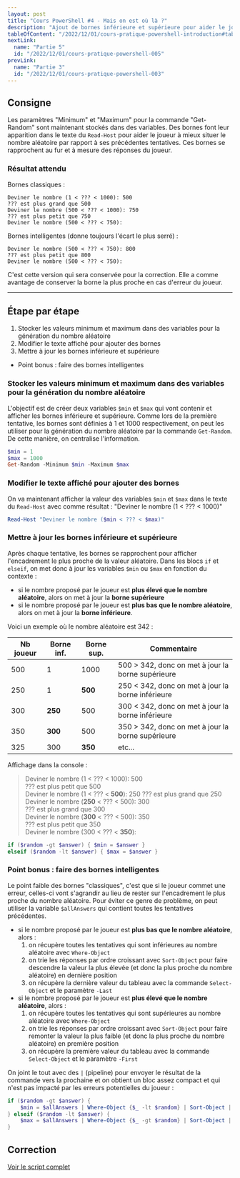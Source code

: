 ```yaml
---
layout: post
title: "Cours PowerShell #4 - Mais on est où là ?"
description: "Ajout de bornes inférieure et supérieure pour aider le joueur à deviner le nombre aléatoire"
tableOfContent: "/2022/12/01/cours-pratique-powershell-introduction#table-des-matières"
nextLink:
  name: "Partie 5"
  id: "/2022/12/01/cours-pratique-powershell-005"
prevLink:
  name: "Partie 3"
  id: "/2022/12/01/cours-pratique-powershell-003"
---
```


## Consigne

Les paramètres "Minimum" et "Maximum" pour la commande "Get-Random" sont maintenant stockés dans des variables. Des bornes font leur apparition dans le texte du `Read-Host` pour aider le joueur à mieux situer le nombre aléatoire par rapport à ses précédentes tentatives. Ces bornes se rapprochent au fur et à mesure des réponses du joueur.

### Résultat attendu

Bornes classiques :

```plaintext
Deviner le nombre (1 < ??? < 1000): 500
??? est plus grand que 500
Deviner le nombre (500 < ??? < 1000): 750
??? est plus petit que 750
Deviner le nombre (500 < ??? < 750):
```

Bornes intelligentes (donne toujours l'écart le plus serré) :

```plaintext
Deviner le nombre (500 < ??? < 750): 800
??? est plus petit que 800
Deviner le nombre (500 < ??? < 750):
```

C'est cette version qui sera conservée pour la correction. Elle a comme avantage de conserver la borne la plus proche en cas d'erreur du joueur.

---

## Étape par étape

1. Stocker les valeurs minimum et maximum dans des variables pour la génération du nombre aléatoire
2. Modifier le texte affiché pour ajouter des bornes
3. Mettre à jour les bornes inférieure et supérieure
  - Point bonus : faire des bornes intelligentes

### Stocker les valeurs minimum et maximum dans des variables pour la génération du nombre aléatoire

L'objectif est de créer deux variables `$min` et `$max` qui vont contenir et afficher les bornes inférieure et supérieure. Comme lors de la première tentative, les bornes sont définies à 1 et 1000 respectivement, on peut les utiliser pour la génération du nombre aléatoire par la commande `Get-Random`. De cette manière, on centralise l'information.

```powershell
$min = 1
$max = 1000
Get-Random -Minimum $min -Maximum $max
```

### Modifier le texte affiché pour ajouter des bornes

On va maintenant afficher la valeur des variables `$min` et `$max` dans le texte du `Read-Host` avec comme résultat : "Deviner le nombre (1 < ??? < 1000)"

```powershell
Read-Host "Deviner le nombre ($min < ??? < $max)"
```

### Mettre à jour les bornes inférieure et supérieure

Après chaque tentative, les bornes se rapprochent pour afficher l'encadrement le plus proche de la valeur aléatoire. Dans les blocs `if` et `elseif`, on met donc à jour les variables `$min` ou `$max` en fonction du contexte :

- si le nombre proposé par le joueur est **plus élevé que le nombre aléatoire**, alors on met à jour la **borne supérieure**
- si le nombre proposé par le joueur est **plus bas que le nombre aléatoire**, alors on met à jour la **borne inférieure**.

Voici un exemple où le nombre aléatoire est 342 :

Nb joueur | Borne inf. | Borne sup. | Commentaire
--------- | ---------- | ---------- | -----------
500 | 1 | 1000 | 500 > 342, donc on met à jour la borne supérieure
250 | 1 | **500** | 250 < 342, donc on met à jour la borne inférieure
300 | **250** | 500 | 300 < 342, donc on met à jour la borne inférieure
350 | **300** | 500 | 350 > 342, donc on met à jour la borne supérieure
325 | 300 | **350** | etc...

Affichage dans la console :

> Deviner le nombre (1 < ??? < 1000): 500\
> ??? est plus petit que 500\
> Deviner le nombre (1 < ??? < **500**): 250
> ??? est plus grand que 250\
> Deviner le nombre (**250** < ??? < 500): 300\
> ??? est plus grand que 300\
> Deviner le nombre (**300** < ??? < 500): 350\
> ??? est plus petit que 350\
> Deviner le nombre (300 < ??? < **350**):

```powershell
if ($random -gt $answer) { $min = $answer }
elseif ($random -lt $answer) { $max = $answer }
```

### Point bonus : faire des bornes intelligentes

Le point faible des bornes "classiques", c'est que si le joueur commet une erreur, celles-ci vont s'agrandir au lieu de rester sur l'encadrement le plus proche du nombre aléatoire. Pour éviter ce genre de problème, on peut utiliser la variable `$allAnswers` qui contient toutes les tentatives précédentes.

- si le nombre proposé par le joueur est **plus bas que le nombre aléatoire**, alors :
  1. on récupère toutes les tentatives qui sont inférieures au nombre aléatoire avec `Where-Object`
  2. on trie les réponses par ordre croissant avec `Sort-Object` pour faire descendre la valeur la plus élevée (et donc la plus proche du nombre aléatoire) en dernière position
  3. on récupère la dernière valeur du tableau avec la commande `Select-Object` et le paramètre `-Last`
- si le nombre proposé par le joueur est **plus élevé que le nombre aléatoire**, alors :
  1. on récupère toutes les tentatives qui sont supérieures au nombre aléatoire avec `Where-Object`
  2. on trie les réponses par ordre croissant avec `Sort-Object` pour faire remonter la valeur la plus faible (et donc la plus proche du nombre aléatoire) en première position
  3. on récupère la première valeur du tableau avec la commande `Select-Object` et le paramètre `-First`

On joint le tout avec des `|` (pipeline) pour envoyer le résultat de la commande vers la prochaine et on obtient un bloc assez compact et qui n'est pas impacté par les erreurs potentielles du joueur :

```powershell
if ($random -gt $answer) { 
    $min = $allAnswers | Where-Object {$_ -lt $random} | Sort-Object | Select-Object -Last 1
} elseif ($random -lt $answer) { 
    $max = $allAnswers | Where-Object {$_ -gt $random} | Sort-Object | Select-Object -First 1
}
```

## Correction

<a class="solution" href="https://github.com/leobouard/leobouard.github.io/blob/main/assets/scripts/cours-pratique-powershell-004.ps1" target="_blank">Voir le script complet</a>